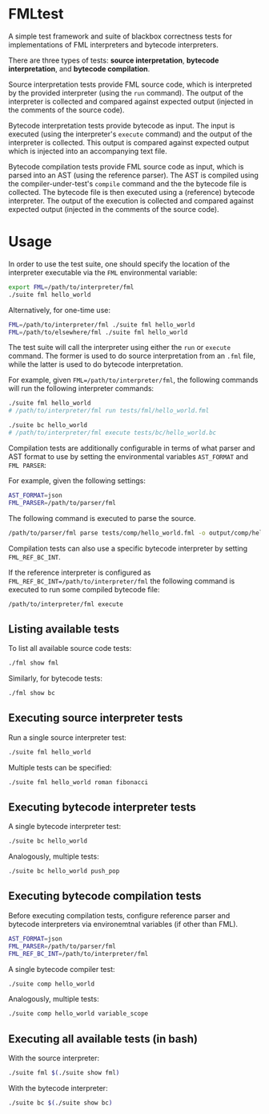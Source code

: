 # FMLtest

A simple test framework and suite of blackbox correctness tests for implementations of FML interpreters and bytecode interpreters.

There are three types of tests: **source interpretation**, **bytecode interpretation**, and **bytecode compilation**. 

Source interpretation tests provide FML source code, which is interpreted by the provided interpreter (using the `run` command). The output of the interpreter is collected and compared against expected output (injected in the comments of the source code).

Bytecode interpretation tests provide bytecode as input. The input is executed (using the interpreter's `execute` command) and the output of the interpreter is collected. This output is compared against expected output which is injected into an accompanying text file.

Bytecode compilation tests provide FML source code as input, which is parsed into an AST (using the reference parser). The AST is compiled using the compiler-under-test's `compile` command and the the bytecode file is collected. The bytecode file is then executed using a (reference) bytecode interpreter. The output of the execution is collected and compared against expected output (injected in the comments of the source code).

# Usage

In order to use the test suite, one should specify the location of the interpreter executable via the `FML` environmental variable:

```bash
export FML=/path/to/interpreter/fml
./suite fml hello_world
```

Alternatively, for one-time use:

```bash
FML=/path/to/interpreter/fml ./suite fml hello_world
FML=/path/to/elsewhere/fml ./suite fml hello_world
```

The test suite will call the interpreter using either the `run` or `execute` command. The former is used to do source interpretation from an `.fml` file, while the latter is used to do bytecode interpretation.

For example, given `FML=/path/to/interpreter/fml`, the following commands will run the following interpreter commands:

```bash
./suite fml hello_world
# /path/to/interpreter/fml run tests/fml/hello_world.fml 
```

```bash
./suite bc hello_world
# /path/to/interpreter/fml execute tests/bc/hello_world.bc 
```

Compilation tests are additionally configurable in terms of what parser and AST format to use by setting the environmental variables `AST_FORMAT` and `FML PARSER`:

For example, given the following settings:

```bash
AST_FORMAT=json
FML_PARSER=/path/to/parser/fml
```

The following command is executed to parse the source.

```bash
/path/to/parser/fml parse tests/comp/hello_world.fml -o output/comp/hello_world.json
```

Compilation tests can also use a specific bytecode interpreter by setting `FML_REF_BC_INT`.

If the reference interpreter is configured as `FML_REF_BC_INT=/path/to/interpreter/fml` the following command is executed to run some compiled bytecode file:

```bash
/path/to/interpreter/fml execute 
```



## Listing available tests

To list all available source code tests:

```bash
./fml show fml 
```

Similarly, for bytecode tests:

```bash
./fml show bc
```

## Executing source interpreter tests

Run a single source interpreter test:

```bash
./suite fml hello_world
```

Multiple tests can be specified:

```bash
./suite fml hello_world roman fibonacci
```

## Executing bytecode interpreter tests

A single bytecode interpreter test:

```bash
./suite bc hello_world
```

Analogously, multiple tests:

```bash
./suite bc hello_world push_pop
```

## Executing bytecode compilation tests

Before executing compilation tests, configure reference parser and bytecode interpreters via environemtnal variables (if other than FML).

```bash
AST_FORMAT=json
FML_PARSER=/path/to/parser/fml
FML_REF_BC_INT=/path/to/interpreter/fml
```

A single bytecode compiler test:

```bash
./suite comp hello_world
```

Analogously, multiple tests:
```bash
./suite comp hello_world variable_scope
```

## Executing all available tests (in bash)

With the source interpreter:

```bash
./suite fml $(./suite show fml)
```

With the bytecode interpreter:

```bash
./suite bc $(./suite show bc)
```
